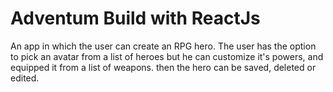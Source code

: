 # Adventum Build with ReactJs
An app in which the user can create an RPG hero. The user has the option to pick an avatar from a list of heroes but he can customize it's powers, and equipped it from a list of weapons.
then the hero can be saved, deleted or edited.